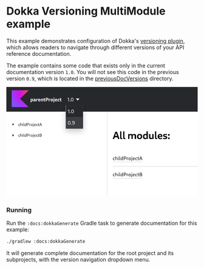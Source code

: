 # Dokka Versioning MultiModule example

This example demonstrates configuration of Dokka's [versioning plugin](../../../dokka-subprojects/plugin-versioning),
which
allows readers to navigate through different versions of your API reference documentation.

The example contains some code that exists only in the current documentation version `1.0`. You will not see
this code in the previous version `0.9`, which is located in the [previousDocVersions](previousDocVersions) directory.

![screenshot demonstration of output](demo.png)

### Running

Run the `:docs:dokkaGenerate` Gradle task to generate documentation for this example:

```bash
./gradlew :docs:dokkaGenerate
```

It will generate complete documentation for the root project and its subprojects, with the version navigation
dropdown menu.
